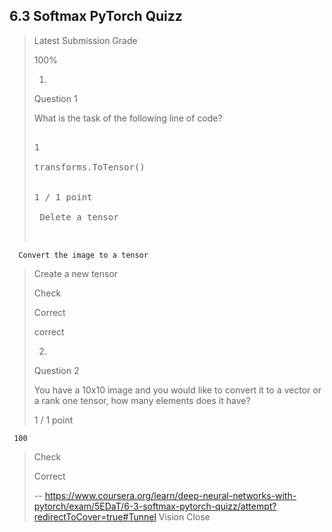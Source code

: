 ## 6.3 Softmax PyTorch Quizz
> 
> Latest Submission Grade
> 
> 100%
> 
> 1.
> 
> Question 1
> 
> What is the task of the following line of code?
> 
> <pre contenteditable="false" data-language="python" style="opacity: 1;" tabindex="0">
> 
> 1
> 
> transforms.ToTensor()
> 
> 
> 1 / 1 point
> 
>  Delete a tensor 
> 

      Convert the image to a tensor 
> 
>  Create a new tensor 
> 
> Check
> 
> Correct
> 
> correct
> 
> 2.
> 
> Question 2
> 
> You have a 10x10 image and you would like to convert it to a vector or a rank one tensor, how many elements does it have?
> 
> 1 / 1 point
> 

     100
> 
> Check
> 
> Correct
>
> -- https://www.coursera.org/learn/deep-neural-networks-with-pytorch/exam/5EDaT/6-3-softmax-pytorch-quizz/attempt?redirectToCover=true#Tunnel Vision Close
